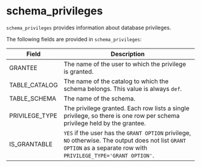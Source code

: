 ---
---

# schema_privileges

`schema_privileges` provides information about database privileges.

The following fields are provided in `schema_privileges`:

| **Field**      | **Description**                                              |
| -------------- | ------------------------------------------------------------ |
| GRANTEE        | The name of the user to which the privilege is granted.      |
| TABLE_CATALOG  | The name of the catalog to which the schema belongs. This value is always `def`. |
| TABLE_SCHEMA   | The name of the schema.                                      |
| PRIVILEGE_TYPE | The privilege granted. Each row lists a single privilege, so there is one row per schema privilege held by the grantee. |
| IS_GRANTABLE   | `YES` if the user has the `GRANT OPTION` privilege, `NO` otherwise. The output does not list `GRANT OPTION` as a separate row with `PRIVILEGE_TYPE='GRANT OPTION'`. |
